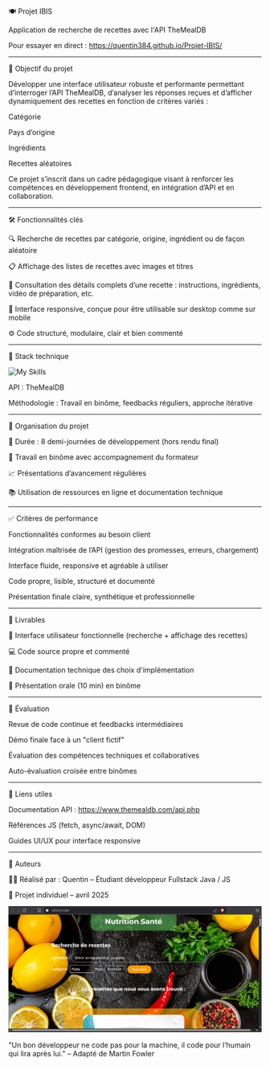 🍽️ Projet IBIS

Application de recherche de recettes avec l'API TheMealDB

Pour essayer en direct :
https://quentin384.github.io/Projet-IBIS/

---

🚀 Objectif du projet

Développer une interface utilisateur robuste et performante permettant d’interroger l’API TheMealDB, d’analyser les réponses reçues et d’afficher dynamiquement des recettes en fonction de critères variés :

Catégorie

Pays d’origine

Ingrédients

Recettes aléatoires

Ce projet s’inscrit dans un cadre pédagogique visant à renforcer les compétences en développement frontend, en intégration d’API et en collaboration.

---

🛠️ Fonctionnalités clés

🔍 Recherche de recettes par catégorie, origine, ingrédient ou de façon aléatoire

📋 Affichage des listes de recettes avec images et titres

📄 Consultation des détails complets d’une recette : instructions, ingrédients, vidéo de préparation, etc.

📱 Interface responsive, conçue pour être utilisable sur desktop comme sur mobile

⚙️ Code structuré, modulaire, clair et bien commenté

---

🧪 Stack technique

![My Skills](https://skillicons.dev/icons?i=html,css,js)

API : TheMealDB

Méthodologie : Travail en binôme, feedbacks réguliers, approche itérative

---

🧭 Organisation du projet

📅 Durée : 8 demi-journées de développement (hors rendu final)

👥 Travail en binôme avec accompagnement du formateur

📈 Présentations d’avancement régulières

📚 Utilisation de ressources en ligne et documentation technique

---

✅ Critères de performance

Fonctionnalités conformes au besoin client

Intégration maîtrisée de l’API (gestion des promesses, erreurs, chargement)

Interface fluide, responsive et agréable à utiliser

Code propre, lisible, structuré et documenté

Présentation finale claire, synthétique et professionnelle

---

📂 Livrables

🎯 Interface utilisateur fonctionnelle (recherche + affichage des recettes)

💻 Code source propre et commenté

📑 Documentation technique des choix d'implémentation

🎤 Présentation orale (10 min) en binôme

---

👥 Évaluation

Revue de code continue et feedbacks intermédiaires

Démo finale face à un "client fictif"

Évaluation des compétences techniques et collaboratives

Auto-évaluation croisée entre binômes

---

📎 Liens utiles

Documentation API : https://www.themealdb.com/api.php

Références JS (fetch, async/await, DOM)

Guides UI/UX pour interface responsive

--- 

📌 Auteurs

👨‍💻 Réalisé par : Quentin – Étudiant développeur Fullstack Java / JS

📅 Projet individuel – avril 2025

![Capture](Capture.png)

"Un bon développeur ne code pas pour la machine, il code pour l’humain qui lira après lui."
– Adapté de Martin Fowler
